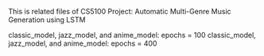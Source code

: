 This is related files of CS5100 Project: Automatic Multi-Genre Music Generation using LSTM

classic_model, jazz_model, and anime_model: epochs = 100
classic_model, jazz_model, and anime_model: epochs = 400
